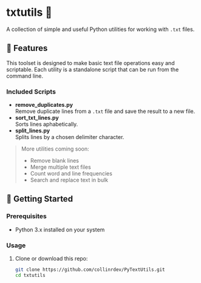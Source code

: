 # txtutils 🧰

A collection of simple and useful Python utilities for working with `.txt` files.

## 🔧 Features

This toolset is designed to make basic text file operations easy and scriptable. Each utility is a standalone script that can be run from the command line.

### Included Scripts

- **remove_duplicates.py**  
  Remove duplicate lines from a `.txt` file and save the result to a new file.
- **sort_txt_lines.py**  
  Sorts lines aphabetically.
- **split_lines.py**  
  Splits lines by a chosen delimiter character.


> More utilities coming soon:    
> - Remove blank lines  
> - Merge multiple text files  
> - Count word and line frequencies  
> - Search and replace text in bulk

## 🚀 Getting Started

### Prerequisites
- Python 3.x installed on your system

### Usage

1. Clone or download this repo:
   ```bash
   git clone https://github.com/collinrdev/PyTextUtils.git
   cd txtutils